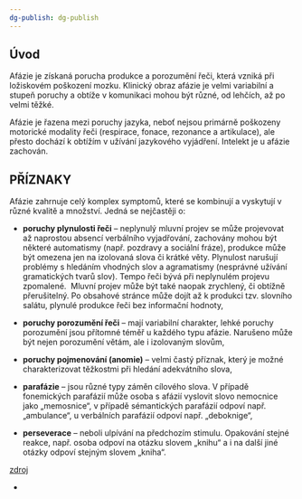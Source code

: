 ```yaml
---
dg-publish: dg-publish
---
```

## Úvod
Afázie je získaná porucha produkce a porozumění řeči, která vzniká při ložiskovém poškození mozku. Klinický obraz afázie je velmi variabilní a stupeň poruchy a obtíže v komunikaci mohou být různé, od lehčích, až po velmi těžké.

Afázie je řazena mezi poruchy jazyka, neboť nejsou primárně poškozeny motorické modality řeči (respirace, fonace, rezonance a artikulace), ale přesto dochází k obtížím v užívání jazykového vyjádření. Intelekt je u afázie zachován.

## PŘÍZNAKY

Afázie zahrnuje celý komplex symptomů, které se kombinují a vyskytují v různé kvalitě a množství. Jedná se nejčastěji o:

- **poruchy plynulosti řeči** – neplynulý mluvní projev se může projevovat až naprostou absencí verbálního vyjadřování, zachovány mohou být některé automatismy (např. pozdravy a sociální fráze), produkce může být omezena jen na izolovaná slova či krátké věty. Plynulost narušují problémy s hledáním vhodných slov a agramatismy (nesprávné užívání gramatických tvarů slov). Tempo řeči bývá při neplynulém projevu zpomalené.  Mluvní projev může být také naopak zrychlený, či obtížně přerušitelný. Po obsahové stránce může dojít až k produkci tzv. slovního salátu, plynulé produkce řeči bez informační hodnoty,

- **poruchy porozumění řeči** – mají variabilní charakter, lehké poruchy porozumění jsou přítomné téměř u každého typu afázie. Narušeno může být nejen porozumění větám, ale i izolovaným slovům,

- **poruchy pojmenování (anomie)** – velmi častý příznak, který je možné charakterizovat těžkostmi při hledání adekvátního slova,  

- **parafázie** – jsou různé typy záměn cílového slova. V případě fonemických parafázií může osoba s afázií vyslovit slovo nemocnice jako „memosnice“, v případě sémantických parafázií odpoví např. „ambulance“, u verbálních parafázií odpoví např. „deboknige“,

- **perseverace** – neboli ulpívání na předchozím stimulu. Opakování stejné reakce, např. osoba odpoví na otázku slovem „knihu“ a i na další jiné otázky odpoví stejným slovem „kniha“.

[zdroj](https://www.klinickalogopedie.cz/index.php?pg=verejnost--co-je-to--afazie)


+